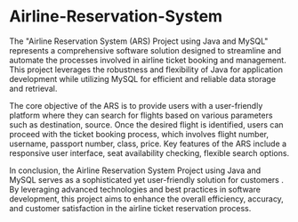 # Airline-Reservation-System
The "Airline Reservation System (ARS) Project using Java and MySQL" represents a comprehensive 
software solution designed to streamline and automate the processes involved in airline ticket booking
and management. This project leverages the robustness and flexibility of Java for application 
development while utilizing MySQL for efficient and reliable data storage and retrieval.

The core objective of the ARS is to provide users with a user-friendly platform where they can search 
for flights based on various parameters such as destination, source. Once the desired flight is identified, 
users can proceed with the ticket booking process, which involves flight number, username, passport 
number, class, price. Key features of the ARS include a responsive user interface, seat availability 
checking, flexible search options. 

In conclusion, the Airline Reservation System Project using Java and MySQL serves as a sophisticated 
yet user-friendly solution for customers . By leveraging advanced technologies and best practices in 
software development, this project aims to enhance the overall efficiency, accuracy, and customer 
satisfaction in the airline ticket reservation process.

